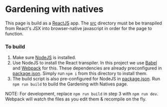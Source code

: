 # Gardening with natives
This page is build as a [ReactJS](https://reactjs.org/) app.
The [src](./src) directory must be be transpiled from React's JSX
into browser-native javascript in order for the page to function.

### To build
1. Make sure [NodeJS](https://nodejs.org/en/download) is installed. 
2. Use NodeJS to install the React transpiler. In this project 
we use [Babel](https://babeljs.io/) and 
[Webpack](https://webpack.js.org/) for this. These dependencies 
are already preconfigured in [package.json](./package.json). 
Simply run `npm i` from this directory to install them.
3. The build script is also pre-configured for NodeJS in 
[package.json](./package.json). Run `npm run build` to build
the Gardening with Natives page.

NOTE: For development, replace `npm run build` in step 3 with
`npm run dev`. Webpack will watch the files as you edit them &
recompile on the fly.
